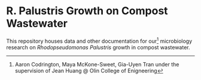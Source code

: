 # R. Palustris Growth on Compost Wastewater

This repository houses data and other documentation for our[^1] microbiology research on *Rhodopseudomonas Palustris* growth in compost wastewater.

[^1]: Aaron Codrington, Maya McKone-Sweet, Gia-Uyen Tran under the supervision of Jean Huang @ Olin College of Enigneering
